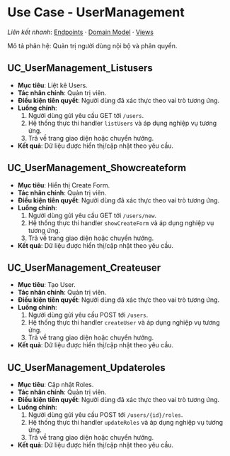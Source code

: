 # Use Case - UserManagement

*Liên kết nhanh*: [Endpoints](../../APIs/UserManagement/Endpoints.md) · [Domain Model](DomainModel.mmd) · [Views](Views.md)

Mô tả phân hệ: Quản trị người dùng nội bộ và phân quyền.

## UC_UserManagement_Listusers

* **Mục tiêu**: Liệt kê Users.
* **Tác nhân chính**: Quản trị viên.
* **Điều kiện tiên quyết**: Người dùng đã xác thực theo vai trò tương ứng.
* **Luồng chính**:
  1. Người dùng gửi yêu cầu GET tới `/users`.
  2. Hệ thống thực thi handler `listUsers` và áp dụng nghiệp vụ tương ứng.
  3. Trả về trang giao diện hoặc chuyển hướng.
* **Kết quả**: Dữ liệu được hiển thị/cập nhật theo yêu cầu.

## UC_UserManagement_Showcreateform

* **Mục tiêu**: Hiển thị Create Form.
* **Tác nhân chính**: Quản trị viên.
* **Điều kiện tiên quyết**: Người dùng đã xác thực theo vai trò tương ứng.
* **Luồng chính**:
  1. Người dùng gửi yêu cầu GET tới `/users/new`.
  2. Hệ thống thực thi handler `showCreateForm` và áp dụng nghiệp vụ tương ứng.
  3. Trả về trang giao diện hoặc chuyển hướng.
* **Kết quả**: Dữ liệu được hiển thị/cập nhật theo yêu cầu.

## UC_UserManagement_Createuser

* **Mục tiêu**: Tạo User.
* **Tác nhân chính**: Quản trị viên.
* **Điều kiện tiên quyết**: Người dùng đã xác thực theo vai trò tương ứng.
* **Luồng chính**:
  1. Người dùng gửi yêu cầu POST tới `/users`.
  2. Hệ thống thực thi handler `createUser` và áp dụng nghiệp vụ tương ứng.
  3. Trả về trang giao diện hoặc chuyển hướng.
* **Kết quả**: Dữ liệu được hiển thị/cập nhật theo yêu cầu.

## UC_UserManagement_Updateroles

* **Mục tiêu**: Cập nhật Roles.
* **Tác nhân chính**: Quản trị viên.
* **Điều kiện tiên quyết**: Người dùng đã xác thực theo vai trò tương ứng.
* **Luồng chính**:
  1. Người dùng gửi yêu cầu POST tới `/users/{id}/roles`.
  2. Hệ thống thực thi handler `updateRoles` và áp dụng nghiệp vụ tương ứng.
  3. Trả về trang giao diện hoặc chuyển hướng.
* **Kết quả**: Dữ liệu được hiển thị/cập nhật theo yêu cầu.
